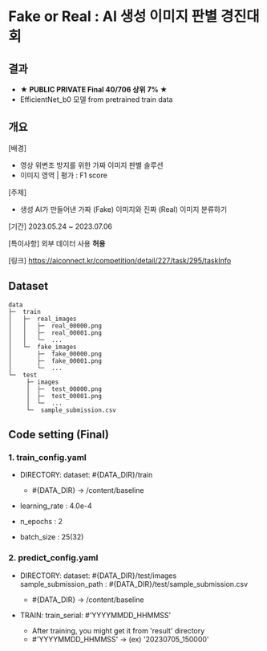# Fake or Real : AI 생성 이미지 판별 경진대회

## 결과
* **★ PUBLIC PRIVATE Final 40/706 상위 7% ★**
* EfficientNet_b0 모델 from pretrained train data

## 개요
[배경]
* 영상 위변조 방지를 위한 가짜 이미지 판별 솔루션
* 이미지 영역 | 평가 : F1 score

[주제]
* 생성 AI가 만들어낸 가짜 (Fake) 이미지와 진짜 (Real) 이미지 분류하기

[기간] 2023.05.24 ~ 2023.07.06

[특이사항] 외부 데이터 사용 __허용__

[링크] https://aiconnect.kr/competition/detail/227/task/295/taskInfo

## Dataset
```
data
├─  train
│   ├─  real_images
│   │   ├─  real_00000.png
│   │   ├─  real_00001.png
│   │   └─  ...
│   └─  fake_images
│       ├─  fake_00000.png
│       ├─  fake_00001.png
│       └─  ...
└─  test
     ├─ images
     │  ├─  test_00000.png
     │  ├─  test_00001.png
     │  └─  ...
     └─  sample_submission.csv
```

## Code setting (Final)

### 1. train_config.yaml

* DIRECTORY: 
  dataset: #{DATA_DIR}/train
  
  * #{DATA_DIR} → /content/baseline

* learning_rate : 4.0e-4
* n_epochs : 2
* batch_size : 25(32)


### 2. predict_config.yaml

* DIRECTORY:
  dataset: #{DATA_DIR}/test/images
  sample_submission_path : #{DATA_DIR}/test/sample_submission.csv
  
  * #{DATA_DIR} → /content/baseline

* TRAIN:
  train_serial: #'YYYYMMDD_HHMMSS'
  
  * After training, you might get it from 'result' directory
  * #'YYYYMMDD_HHMMSS' → (ex) '20230705_150000'
